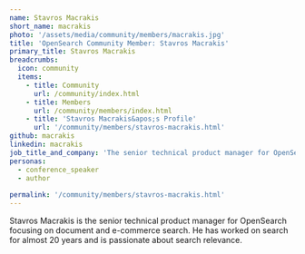 ```yaml
---
name: Stavros Macrakis
short_name: macrakis
photo: '/assets/media/community/members/macrakis.jpg'
title: 'OpenSearch Community Member: Stavros Macrakis'
primary_title: Stavros Macrakis
breadcrumbs:
  icon: community
  items:
    - title: Community
      url: /community/index.html
    - title: Members
      url: /community/members/index.html
    - title: 'Stavros Macrakis&apos;s Profile'
      url: '/community/members/stavros-macrakis.html'
github: macrakis
linkedin: macrakis
job_title_and_company: 'The senior technical product manager for OpenSearch'
personas:
  - conference_speaker
  - author
 
permalink: '/community/members/stavros-macrakis.html'
---
```

Stavros Macrakis is the senior technical product manager for OpenSearch focusing on document and e-commerce search. He has worked on search for almost 20 years and is passionate about search relevance.

